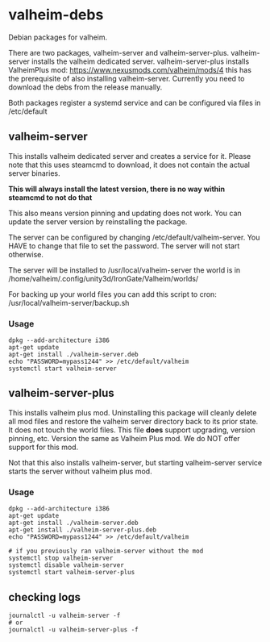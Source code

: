# valheim-debs
Debian packages for valheim.

There are two packages, valheim-server and valheim-server-plus. valheim-server installs the valheim dedicated server. valheim-server-plus installs ValheimPlus mod: https://www.nexusmods.com/valheim/mods/4 this has the prerequisite of also installing valheim-server. Currently you need to download the debs from the release manually.

Both packages register a systemd service and can be configured via files in /etc/default

## valheim-server
This installs valheim dedicated server and creates a service for it. Please note that this uses steamcmd to download, it does not contain the actual server binaries.

**This will always install the latest version, there is no way within steamcmd to not do that**

This also means version pinning and updating does not work. You can update the server version by reinstalling the package.

The server can be configured by changing /etc/default/valheim-server. You HAVE to change that file to set the password. The server will not start otherwise.

The server will be installed to /usr/local/valheim-server the world is in /home/valheim/.config/unity3d/IronGate/Valheim/worlds/

For backing up your world files you can add this script to cron: /usr/local/valheim-server/backup.sh

### Usage
    dpkg --add-architecture i386
    apt-get update
    apt-get install ./valheim-server.deb
    echo "PASSWORD=mypass1244" >> /etc/default/valheim
    systemctl start valheim-server

## valheim-server-plus
This installs valheim plus mod. Uninstalling this package will cleanly delete all mod files and restore the valheim server directory back to its prior state. It does not touch the world files. This file **does** support upgrading, version pinning, etc. Version the same as Valheim Plus mod. We do NOT offer support for this mod.

Not that this also installs valheim-server, but starting valheim-server service starts the server without valheim plus mod.

### Usage
    dpkg --add-architecture i386
    apt-get update
    apt-get install ./valheim-server.deb
    apt-get install ./valheim-server-plus.deb
    echo "PASSWORD=mypass1244" >> /etc/default/valheim
    
    # if you previously ran valheim-server without the mod
    systemctl stop valheim-server
    systemctl disable valheim-server
    systemctl start valheim-server-plus

## checking logs
    journalctl -u valheim-server -f
    # or
    journalctl -u valheim-server-plus -f
